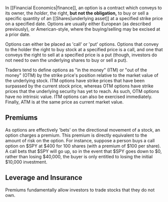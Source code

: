 In [[Financial Economics|finance]], an option is a contract which conveys to its owner, the *holder*, the right, **but not the obligation,** to buy or sell a specific quantity of an [[Shares|underlying asset]] at a specified strike price on a specified date. Options are usually either European (as described previously), or American-style, where the buying/selling may be excised at a prior date.

Options can either be placed as 'call' or 'put' options. Options that convey to the holder the right to buy stock at a specified price is a call, and one that conveys the right to sell at a specified price is a put (though, investors do not need to own the underlying shares to buy or sell a put).

Traders tend to define options as "in the money" (ITM) or "out of the money" (OTM) by the strike price's position relative to the market value of the underlying stock. ITM options have strike prices that have been surpassed by the current stock price, whereas OTM options have strike prices that the underlying security has yet to reach. As such, OTM options have no intrinsic value. ITM options can also be exercised immediately. Finally, ATM is at the same price as current market value.

## Premiums

As options are effectively 'bets' on the directional movement of a stock, an option charges a premium. This premium is directly equivalent to the amount of risk on the option. For instance, suppose a person buys a call option on $SPY at $400 for 100 shares (with a premium of $100 per share). A call bets that $SPY will go up, so in the event that $SPY goes down to $0, rather than losing $40,000, the buyer is only entitled to losing the initial $10,000 investment.

## Leverage and Insurance

Premiums fundamentally allow investors to trade stocks that they do not own. 